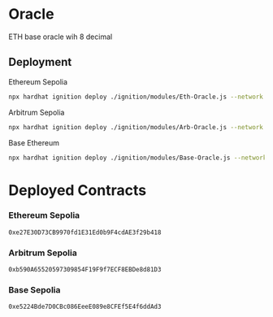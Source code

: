 # Oracle
ETH base oracle wih 8 decimal

## Deployment

Ethereum Sepolia
```bash
npx hardhat ignition deploy ./ignition/modules/Eth-Oracle.js --network sepolia
```

Arbitrum Sepolia
```bash
npx hardhat ignition deploy ./ignition/modules/Arb-Oracle.js --network arbitrum_sepolia
```

Base Ethereum
```bash
npx hardhat ignition deploy ./ignition/modules/Base-Oracle.js --network base_sepolia
```


# Deployed Contracts
### Ethereum Sepolia
`0xe27E30D73CB9970fd1E31Ed0b9F4cdAE3f29b418`

### Arbitrum Sepolia
`0xb590A65520597309854F19F9f7ECF8EBDe8d81D3`

### Base Sepolia
`0xe5224Bde7D0CBc086EeeE089e8CFEf5E4f6ddAd3`